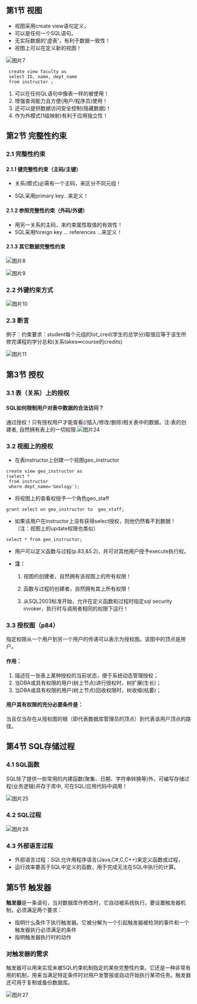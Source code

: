 ## 第1节 视图

- 视图采用create view语句定义，
- 可以是任何一个SQL语句。
- 无实际数据的'虚表'，有利于数据一致性！
- 视图上可以在定义新的视图！

![图片7](https://tva1.sinaimg.cn/large/007S8ZIlly1gfixpcx6hpj30do09s74s.jpg)

```mysql
 create view faculty as 
 select ID, name, dept_name
 from instructor ;
```

1. 可以在任何QL语句中像表一样的被使用！
2. 增强查询能力且方便(用户/程序员)使用！
3. 还可以提供数据访问安全控制(隐藏数据)！
4. 作为外模式(1级映射)有利于应用独立性！

## 第2节 完整性约束

### 2.1 完整性约束

#### 2.1.1 键完整性约束（主码/主键）

- 关系(模式)必需有一个主码，来区分不同元组！

- SQL采用primary key…来定义！

#### 2.1.2 参照完整性约束（外码/外键）

- 用另一关系的主码，来约束属性取值的有效性！
- SQL采用foreign key … references …来定义！

#### 2.1.3 其它数据完整性约束

![图片8](https://tva1.sinaimg.cn/large/007S8ZIlly1gfiy69pbruj30pi06ojuz.jpg)

![图片9](https://tva1.sinaimg.cn/large/007S8ZIlly1gfiy79ojmvj312k09ejw8.jpg)

### 2.2 外键约束方式

![图片10](https://tva1.sinaimg.cn/large/007S8ZIlly1gfiya7xvapj30hc06iabh.jpg)

### 2.3 断言

例子：约束要求：student每个元组的tot_cred(学生的总学分)取值应等于该生所修完课程的学分总和(关系takes∞course的credits)

![图片11](https://tva1.sinaimg.cn/large/007S8ZIlly1gfiybhc1brj30pa09q780.jpg)

## 第3节 授权

### 3.1 表（关系）上的授权

#### SQL如何限制用户对表中数据的合法访问？ 

通过授权！只有授权用户才能查看(/插入/修改/删除)相关表中的数据。注:表的创建者, 自然拥有表上的一切权限.![图片24](https://tva1.sinaimg.cn/large/007S8ZIlly1gfjt6n1husj30xq0ng13t.jpg)

### 3.2 视图上的授权

- 在表instructor上创建一个视图geo_instructor 

```mysql
create view geo_instructor as
(select *
 from instructor 
 where dept_name='Geology');
```

- 将视图上的查看权授予一个角色geo_staff

```mysql
grant select on geo_instructor to  geo_staff;
```

- 如果该用户在instructor上没有获得select授权，则他仍然看不到数据！（注：视图上的update权限也类似）

```mysql
select * from geo_instructor;
```

- 用户可以定义函数与过程(p.83,&5.2)，并可对其他用户授予execute执行权。

- **注：**

  1. 视图的创建者，自然拥有该视图上的所有权限！

  2. 函数与过程的创建者，自然拥有其上所有权限！
  3. 从SQL2003标准开始，允许在定义函数和过程时指定sql security invoker，执行时与调用者相同的权限下运行！

### 3.3 授权图（p84）

指定权限从一个用户到另一个用户的传递可以表示为授权图。该图中的顶点是用户。

#### 作用：

1. 描述在一张表上某种授权的当前状态，便于系统动态管理授权；
2. 当DBA或具有权限的用户(树上节点)进行授权时，树扩展(生长)； 
3. 当DBA或具有权限的用户(树上节点)回收权限时，树收缩(枯萎)；

#### 用户具有权限的充分必要条件是：

当且仅当存在从授权图的根（即代表数据库管理员的顶点）到代表该用户顶点的路径。

## 第4节 SQL存储过程

### 4.1 SQL函数

SQL除了提供一些常用的内建函数(聚集、日期、字符串转换等)外，可编写存储过程(业务逻辑)并存于库中, 可在SQL/应用代码中调用！

![图片25](https://tva1.sinaimg.cn/large/007S8ZIlly1gfjtsumnksj312y0panby.jpg)

### 4.2 SQL过程

![图片26](https://tva1.sinaimg.cn/large/007S8ZIlly1gfjtu27okij310u0ouaj0.jpg)

### 4.3 外部语言过程

- 外部语言过程：SQL允许用程序语言(Java,C#,C,C++)来定义函数或过程，
- 运行效率要高于SQL中定义的函数，用于完成无法在SQL中执行的计算。

## 第5节 触发器

**触发器**是一条语句，当对数据库作修改时，它自动被系统执行。要设置触发器机制，必须满足两个要求：

- 指明什么条件下执行触发器。它被分解为一个引起触发器被检测的事件和一个触发器执行必须满足的条件
- 指明触发器执行时的动作

### 对触发器的需求

触发器可以用来实现未被SQL约束机制指定的某些完整性约束。它还是一种非常有用的机制，用来当满足特定条件时对用户发警报或自动开始执行某项任务。触发器还可用于复制或备份数据库。

![图片27](https://tva1.sinaimg.cn/large/007S8ZIlly1gfjumqouu1j313x0u0e0f.jpg)

